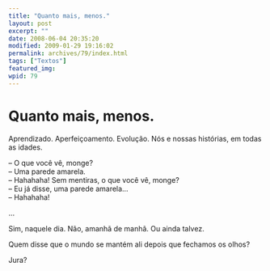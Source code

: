 ```yaml
---
title: "Quanto mais, menos."
layout: post
excerpt: ""
date: 2008-06-04 20:35:20
modified: 2009-01-29 19:16:02
permalink: archives/79/index.html
tags: ["Textos"]
featured_img: 
wpid: 79
---
```


# Quanto mais, menos.

Aprendizado. Aperfeiçoamento. Evolução. Nós e nossas histórias, em todas as idades.

– O que você vê, monge?  
– Uma parede amarela.  
– Hahahaha! Sem mentiras, o que você vê, monge?  
– Eu já disse, uma parede amarela…  
– Hahahaha!

…

Sim, naquele dia. Não, amanhã de manhã. Ou ainda talvez.

Quem disse que o mundo se mantém ali depois que fechamos os olhos?

Jura?